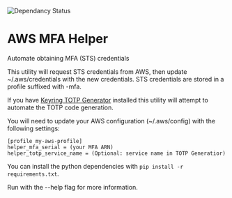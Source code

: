 ![Dependancy Status](https://pyup.io/repos/github/jjfalling/TOTP-Generator/shield.svg)

# AWS MFA Helper
Automate obtaining MFA (STS) credentials

This utility will request STS credentials from AWS, then update  ~/.aws/credentials with the new credentials. STS credentials are stored in a profile suffixed with -mfa.

If you have [Keyring TOTP Generator](https://github.com/jjfalling/Keyring-TOTP-Generator) installed this utility will attempt to automate the TOTP code generation.

You will need to update your AWS configuration (~/.aws/config) with the following settings:
```
[profile my-aws-profile]
helper_mfa_serial = (your MFA ARN)
helper_totp_service_name = (Optional: service name in TOTP Generatior)
```


You can install the python dependencies with `pip install -r requirements.txt`.

Run with the --help flag for more information.